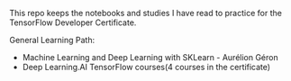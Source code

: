 This repo keeps the notebooks and studies I have read to practice for the TensorFlow Developer Certificate.

General Learning Path:
- Machine Learning and Deep Learning with SKLearn - Aurélion Géron
- Deep Learning.AI TensorFlow courses(4 courses in the certificate)
